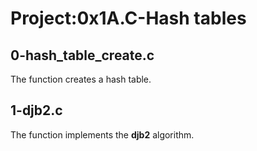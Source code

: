 # Project:0x1A.C-Hash tables

## 0-hash_table_create.c

The function creates a hash table.

## 1-djb2.c

The function implements the **djb2** algorithm.